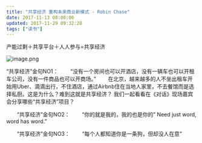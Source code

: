 ```yaml
---
title: "共享经济 重构未来商业新模式 - Robin Chase"
date: 2017-11-13 08:00:00
updated: 2017-11-29 09:32:28
tags: ["读书"]
---
```

产能过剩＋共享平台＋人人参与=共享经济
  
![image.png](/uploads/ueditor/image9/20171129/1511918971.png)
  
“共享经济”金句NO1：
　　“没有一个房间也可以开酒店，没有一辆车也可以开租车公司，没有一件商品也可以开商场。”
　　在北京，越来越多的人不坐出租车开始用Uber、滴滴出行，不住酒店，通过Airbnb住在当地人家里，不去餐馆而是选择私厨。这是为什么？难到这就是共享经济？
我们一起看看在《对话》现场嘉宾会分享哪些“共享经济”项目？
  
　　“共享经济”金句NO2：
　　“你的就是我的，我的也是你的” Need just word, word has word.”
  
　　“共享经济”金句NO3：
　　“每个人都知道你是一条狗，但却没人在意”
  

